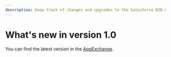 ```yaml
---
description: Keep track of changes and upgrades to the Salesforce B2B Commerce App.
---
```


# What's new in version 1.0

You can find the latest version in the [AppExchange](https://appexchange.salesforce.com/appxListingDetail?listingId=a0N3A00000FR4bwUAD).
